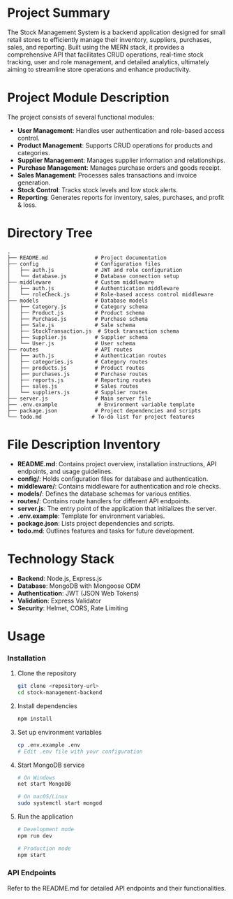 # Project Summary
The Stock Management System is a backend application designed for small retail stores to efficiently manage their inventory, suppliers, purchases, sales, and reporting. Built using the MERN stack, it provides a comprehensive API that facilitates CRUD operations, real-time stock tracking, user and role management, and detailed analytics, ultimately aiming to streamline store operations and enhance productivity.

# Project Module Description
The project consists of several functional modules:
- **User Management**: Handles user authentication and role-based access control.
- **Product Management**: Supports CRUD operations for products and categories.
- **Supplier Management**: Manages supplier information and relationships.
- **Purchase Management**: Manages purchase orders and goods receipt.
- **Sales Management**: Processes sales transactions and invoice generation.
- **Stock Control**: Tracks stock levels and low stock alerts.
- **Reporting**: Generates reports for inventory, sales, purchases, and profit & loss.

# Directory Tree
```
.
├── README.md               # Project documentation
├── config                  # Configuration files
│   ├── auth.js             # JWT and role configuration
│   └── database.js         # Database connection setup
├── middleware              # Custom middleware
│   ├── auth.js             # Authentication middleware
│   └── roleCheck.js        # Role-based access control middleware
├── models                  # Database models
│   ├── Category.js         # Category schema
│   ├── Product.js          # Product schema
│   ├── Purchase.js         # Purchase schema
│   ├── Sale.js             # Sale schema
│   ├── StockTransaction.js  # Stock transaction schema
│   ├── Supplier.js         # Supplier schema
│   └── User.js             # User schema
├── routes                  # API routes
│   ├── auth.js             # Authentication routes
│   ├── categories.js       # Category routes
│   ├── products.js         # Product routes
│   ├── purchases.js        # Purchase routes
│   ├── reports.js          # Reporting routes
│   ├── sales.js            # Sales routes
│   └── suppliers.js        # Supplier routes
├── server.js               # Main server file
├── .env.example             # Environment variable template
├── package.json            # Project dependencies and scripts
└── todo.md                # To-do list for project features
```

# File Description Inventory
- **README.md**: Contains project overview, installation instructions, API endpoints, and usage guidelines.
- **config/**: Holds configuration files for database and authentication.
- **middleware/**: Contains middleware for authentication and role checks.
- **models/**: Defines the database schemas for various entities.
- **routes/**: Contains route handlers for different API endpoints.
- **server.js**: The entry point of the application that initializes the server.
- **.env.example**: Template for environment variables.
- **package.json**: Lists project dependencies and scripts.
- **todo.md**: Outlines features and tasks for future development.

# Technology Stack
- **Backend**: Node.js, Express.js
- **Database**: MongoDB with Mongoose ODM
- **Authentication**: JWT (JSON Web Tokens)
- **Validation**: Express Validator
- **Security**: Helmet, CORS, Rate Limiting

# Usage
### Installation
1. Clone the repository
   ```bash
   git clone <repository-url>
   cd stock-management-backend
   ```

2. Install dependencies
   ```bash
   npm install
   ```

3. Set up environment variables
   ```bash
   cp .env.example .env
   # Edit .env file with your configuration
   ```

4. Start MongoDB service
   ```bash
   # On Windows
   net start MongoDB

   # On macOS/Linux
   sudo systemctl start mongod
   ```

5. Run the application
   ```bash
   # Development mode
   npm run dev

   # Production mode
   npm start
   ```

### API Endpoints
Refer to the README.md for detailed API endpoints and their functionalities.
